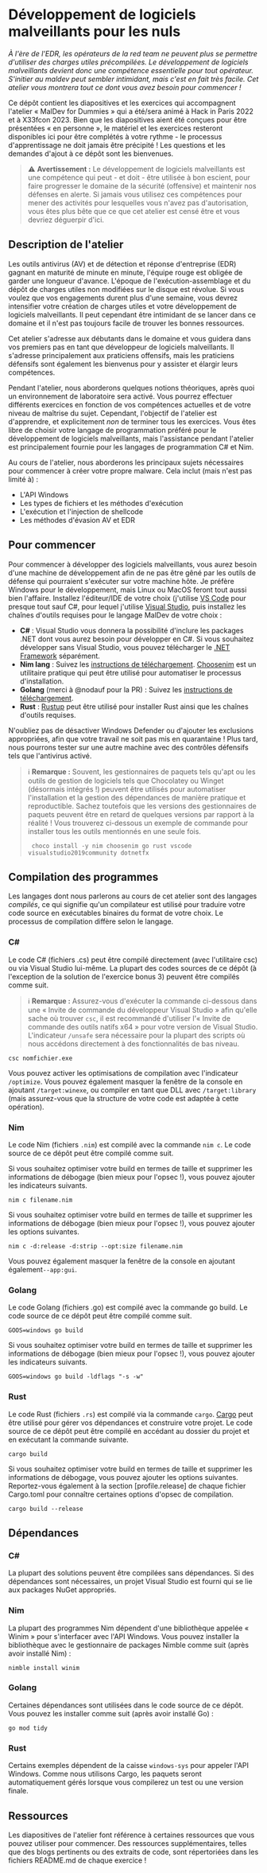 # Développement de logiciels malveillants pour les nuls

*À l'ère de l'EDR, les opérateurs de la red team ne peuvent plus se permettre d'utiliser des charges utiles précompilées. Le développement de logiciels malveillants devient donc une compétence essentielle pour tout opérateur. S'initier au maldev peut sembler intimidant, mais c'est en fait très facile. Cet atelier vous montrera tout ce dont vous avez besoin pour commencer !*

Ce dépôt contient les diapositives et les exercices qui accompagnent l'atelier « MalDev for Dummies » qui a été/sera animé à Hack in Paris 2022 et à X33fcon 2023. Bien que les diapositives aient été conçues pour être présentées « en personne », le matériel et les exercices resteront disponibles ici pour être complétés à votre rythme - le processus d'apprentissage ne doit jamais être précipité ! Les questions et les demandes d'ajout à ce dépôt sont les bienvenues.

> ⚠ **Avertissement :** Le développement de logiciels malveillants est une compétence qui peut - et doit - être utilisée à bon escient, pour faire progresser le domaine de la sécurité (offensive) et maintenir nos défenses en alerte. Si jamais vous utilisez ces compétences pour mener des activités pour lesquelles vous n'avez pas d'autorisation, vous êtes plus bête que ce que cet atelier est censé être et vous devriez déguerpir d'ici.

## Description de l'atelier

Les outils antivirus (AV) et de détection et réponse d'entreprise (EDR) gagnant en maturité de minute en minute, l'équipe rouge est obligée de garder une longueur d'avance. L'époque de l'exécution-assemblage et du dépôt de charges utiles non modifiées sur le disque est révolue. Si vous voulez que vos engagements durent plus d'une semaine, vous devrez intensifier votre création de charges utiles et votre développement de logiciels malveillants. Il peut cependant être intimidant de se lancer dans ce domaine et il n'est pas toujours facile de trouver les bonnes ressources.

Cet atelier s'adresse aux débutants dans le domaine et vous guidera dans vos premiers pas en tant que développeur de logiciels malveillants. Il s'adresse principalement aux praticiens offensifs, mais les praticiens défensifs sont également les bienvenus pour y assister et élargir leurs compétences. 

Pendant l'atelier, nous aborderons quelques notions théoriques, après quoi un environnement de laboratoire sera activé. Vous pourrez effectuer différents exercices en fonction de vos compétences actuelles et de votre niveau de maîtrise du sujet. Cependant, l'objectif de l'atelier est d'apprendre, et explicitement *non* de terminer tous les exercices. Vous êtes libre de choisir votre langage de programmation préféré pour le développement de logiciels malveillants, mais l'assistance pendant l'atelier est principalement fournie pour les langages de programmation C# et Nim.

Au cours de l'atelier, nous aborderons les principaux sujets nécessaires pour commencer à créer votre propre malware. Cela inclut (mais n'est pas limité à) :
- L'API Windows
- Les types de fichiers et les méthodes d'exécution
- L'exécution et l'injection de shellcode
- Les méthodes d'évasion AV et EDR

## Pour commencer

Pour commencer à développer des logiciels malveillants, vous aurez besoin d'une machine de développement afin de ne pas être gêné par les outils de défense qui pourraient s'exécuter sur votre machine hôte. Je préfère Windows pour le développement, mais Linux ou MacOS feront tout aussi bien l'affaire. Installez l'éditeur/IDE de votre choix (j'utilise [VS Code](https://code.visualstudio.com/) pour presque tout sauf C#, pour lequel j'utilise [Visual Studio](https://visualstudio.microsoft.com/vs/community/), puis installez les chaînes d'outils requises pour le langage MalDev de votre choix :

- **C#** : Visual Studio vous donnera la possibilité d'inclure les packages .NET dont vous aurez besoin pour développer en C#. Si vous souhaitez développer sans Visual Studio, vous pouvez télécharger le [.NET Framework](https://dotnet.microsoft.com/en-us/download/dotnet-framework) séparément.
- **Nim lang** : Suivez les [instructions de téléchargement](https://nim-lang.org/install.html). [Choosenim](https://github.com/dom96/choosenim) est un utilitaire pratique qui peut être utilisé pour automatiser le processus d'installation.
- **Golang** (merci à @nodauf pour la PR) : Suivez les [instructions de téléchargement](https://go.dev/doc/install).
- **Rust** : [Rustup](https://www.rust-lang.org/tools/install) peut être utilisé pour installer Rust ainsi que les chaînes d'outils requises. 

N'oubliez pas de désactiver Windows Defender ou d'ajouter les exclusions appropriées, afin que votre travail ne soit pas mis en quarantaine ! Plus tard, nous pourrons tester sur une autre machine avec des contrôles défensifs tels que l'antivirus activé.

> ℹ **Remarque :** Souvent, les gestionnaires de paquets tels qu'apt ou les outils de gestion de logiciels tels que Chocolatey ou Winget (désormais intégrés !) peuvent être utilisés pour automatiser l'installation et la gestion des dépendances de manière pratique et reproductible. Sachez toutefois que les versions des gestionnaires de paquets peuvent être en retard de quelques versions par rapport à la réalité ! Vous trouverez ci-dessous un exemple de commande pour installer tous les outils mentionnés en une seule fois.
>
> ```
>  choco install -y nim choosenim go rust vscode visualstudio2019community dotnetfx
> ```

## Compilation des programmes

Les langages dont nous parlerons au cours de cet atelier sont des langages *compilés*, ce qui signifie qu'un compilateur est utilisé pour traduire votre code source en exécutables binaires du format de votre choix. Le processus de compilation diffère selon le langage. 

### C#

Le code C# (fichiers .cs) peut être compilé directement (avec l'utilitaire csc) ou via Visual Studio lui-même. La plupart des codes sources de ce dépôt (à l'exception de la solution de l'exercice bonus 3) peuvent être compilés comme suit.

> ℹ **Remarque :** Assurez-vous d'exécuter la commande ci-dessous dans une « Invite de commande du développeur Visual Studio » afin qu'elle sache où trouver `csc`, il est recommandé d'utiliser l'« Invite de commande des outils natifs x64 » pour votre version de Visual Studio. L'indicateur `/unsafe` sera nécessaire pour la plupart des scripts où nous accédons directement à des fonctionnalités de bas niveau.

```
csc nomfichier.exe
```

Vous pouvez activer les optimisations de compilation avec l'indicateur `/optimize`. Vous pouvez également masquer la fenêtre de la console en ajoutant `/target:winexe`, ou compiler en tant que DLL avec `/target:library` (mais assurez-vous que la structure de votre code est adaptée à cette opération).

### Nim

Le code Nim (fichiers `.nim`) est compilé avec la commande `nim c`. Le code source de ce dépôt peut être compilé comme suit.

Si vous souhaitez optimiser votre build en termes de taille et supprimer les informations de débogage (bien mieux pour l'opsec !), vous pouvez ajouter les indicateurs suivants.

```
nim c filename.nim
```

Si vous souhaitez optimiser votre build en termes de taille et supprimer les informations de débogage (bien mieux pour l'opsec !), vous pouvez ajouter les options suivantes.

```
nim c -d:release -d:strip --opt:size filename.nim
```

Vous pouvez également masquer la fenêtre de la console en ajoutant également`--app:gui`.

### Golang

Le code Golang (fichiers .go) est compilé avec la commande go build. Le code source de ce dépôt peut être compilé comme suit.

```
GOOS=windows go build
```

Si vous souhaitez optimiser votre build en termes de taille et supprimer les informations de débogage (bien mieux pour l'opsec !), vous pouvez ajouter les indicateurs suivants.

```
GOOS=windows go build -ldflags "-s -w"
```

### Rust

Le code Rust (fichiers `.rs`) est compilé via la commande `cargo`. [Cargo](https://doc.rust-lang.org/cargo/guide) peut être utilisé pour gérer vos dépendances et construire votre projet. Le code source de ce dépôt peut être compilé en accédant au dossier du projet et en exécutant la commande suivante.

```
cargo build
```

Si vous souhaitez optimiser votre build en termes de taille et supprimer les informations de débogage, vous pouvez ajouter les options suivantes. Reportez-vous également à la section [profile.release] de chaque fichier Cargo.toml pour connaître certaines options d'opsec de compilation.

```
cargo build --release
```

## Dépendances

### C#

La plupart des solutions peuvent être compilées sans dépendances. Si des dépendances sont nécessaires, un projet Visual Studio est fourni qui se lie aux packages NuGet appropriés.

### Nim

La plupart des programmes Nim dépendent d'une bibliothèque appelée « Winim » pour s'interfacer avec l'API Windows. Vous pouvez installer la bibliothèque avec le gestionnaire de packages Nimble comme suit (après avoir installé Nim) :

```
nimble install winim
```

### Golang

Certaines dépendances sont utilisées dans le code source de ce dépôt. Vous pouvez les installer comme suit (après avoir installé Go) :

```
go mod tidy
```

### Rust

Certains exemples dépendent de la caisse `windows-sys` pour appeler l'API Windows. Comme nous utilisons Cargo, les paquets seront automatiquement gérés lorsque vous compilerez un test ou une version finale.

## Ressources

Les diapositives de l'atelier font référence à certaines ressources que vous pouvez utiliser pour commencer. Des ressources supplémentaires, telles que des blogs pertinents ou des extraits de code, sont répertoriées dans les fichiers README.md de chaque exercice !
